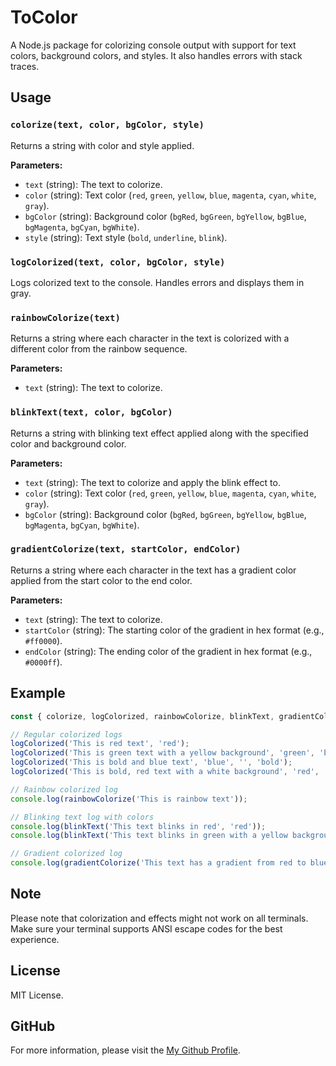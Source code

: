 # ToColor

A Node.js package for colorizing console output with support for text colors, background colors, and styles. It also handles errors with stack traces.

## Usage

### `colorize(text, color, bgColor, style)`

Returns a string with color and style applied.

**Parameters:**

- `text` (string): The text to colorize.
- `color` (string): Text color (`red`, `green`, `yellow`, `blue`, `magenta`, `cyan`, `white`, `gray`).
- `bgColor` (string): Background color (`bgRed`, `bgGreen`, `bgYellow`, `bgBlue`, `bgMagenta`, `bgCyan`, `bgWhite`).
- `style` (string): Text style (`bold`, `underline`, `blink`).

### `logColorized(text, color, bgColor, style)`

Logs colorized text to the console. Handles errors and displays them in gray.

### `rainbowColorize(text)`

Returns a string where each character in the text is colorized with a different color from the rainbow sequence.

**Parameters:**

- `text` (string): The text to colorize.

### `blinkText(text, color, bgColor)`

Returns a string with blinking text effect applied along with the specified color and background color.

**Parameters:**

- `text` (string): The text to colorize and apply the blink effect to.
- `color` (string): Text color (`red`, `green`, `yellow`, `blue`, `magenta`, `cyan`, `white`, `gray`).
- `bgColor` (string): Background color (`bgRed`, `bgGreen`, `bgYellow`, `bgBlue`, `bgMagenta`, `bgCyan`, `bgWhite`).

### `gradientColorize(text, startColor, endColor)`

Returns a string where each character in the text has a gradient color applied from the start color to the end color.

**Parameters:**

- `text` (string): The text to colorize.
- `startColor` (string): The starting color of the gradient in hex format (e.g., `#ff0000`).
- `endColor` (string): The ending color of the gradient in hex format (e.g., `#0000ff`).

## Example

```javascript
const { colorize, logColorized, rainbowColorize, blinkText, gradientColorize } = require('@destools/tocolor');

// Regular colorized logs
logColorized('This is red text', 'red');
logColorized('This is green text with a yellow background', 'green', 'bgYellow');
logColorized('This is bold and blue text', 'blue', '', 'bold');
logColorized('This is bold, red text with a white background', 'red', 'bgWhite', 'bold');

// Rainbow colorized log
console.log(rainbowColorize('This is rainbow text'));

// Blinking text log with colors
console.log(blinkText('This text blinks in red', 'red'));
console.log(blinkText('This text blinks in green with a yellow background', 'green', 'bgYellow'));

// Gradient colorized log
console.log(gradientColorize('This text has a gradient from red to blue', '#ff0000', '#0000ff'));
```
## Note

Please note that colorization and effects might not work on all terminals. Make sure your terminal supports ANSI escape codes for the best experience.

## License

MIT License.

## GitHub

For more information, please visit the [My Github Profile](https://github.com/daveonHMD).
